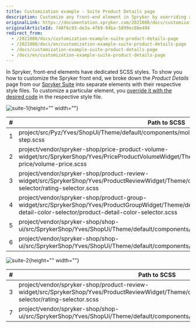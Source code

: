 ```yaml
---
title: Сustomization example - Suite Product Details page
description: Customize any front–end element in Spryker by overriding a respective SCSS file.
originalLink: https://documentation.spryker.com/2021080/docs/сustomization-example-suite-product-details-page
originalArticleId: 748f6c93-de3a-4f69-94ba-5899ec8be494
redirect_from:
  - /2021080/docs/сustomization-example-suite-product-details-page
  - /2021080/docs/en/сustomization-example-suite-product-details-page
  - /docs/сustomization-example-suite-product-details-page
  - /docs/en/сustomization-example-suite-product-details-page
---
```


In Spryker, front-end elements have dedicated SCSS styles. To show you how to customize the Spryker front end, we broke down the *Product Details* page from our [Spryker Suite](https://github.com/spryker-shop/suite) into separate elements with their respective style files. To customize a particular element, you [override it with the desired code](/docs/scos/dev/developer-guides/{{page.version}}/development-guide/front-end/yves/atomic-frontend/managing-the-components/overriding-a-component.html) in the respective style file.

![suite-1](https://spryker.s3.eu-central-1.amazonaws.com/docs/Developer+Guide/Development+Guide/Front-End/Yves/Atomic+Frontend/%D0%A1ustomization+example+-+Suite+Product+Details+page/suite-1.png){height="" width=""}


| # | Path to SCSS |
| --- | --- |
| 1 | project/src/Pyz/Yves/ShopUi/Theme/default/components/molecules/breadcrumb-step/breadcrumb-step.scss |
| 2 | project/vendor/spryker-shop/price-product-volume-widget/src/SprykerShop/Yves/PriceProductVolumeWidget/Theme/default/components/molecules/volume-price/volume-price.scss |
| 3 | project/vendor/spryker-shop/product-review-widget/src/SprykerShop/Yves/ProductReviewWidget/Theme/default/components/molecules/rating-selector/rating-selector.scss |
| 4 | project/vendor/spryker-shop/product-group-widget/src/SprykerShop/Yves/ProductGroupWidget/Theme/default/components/molecules/product-detail-color-selector/product-detail-color-selector.scss |
| 5 | project/vendor/spryker-shop/shop-ui/src/SprykerShop/Yves/ShopUi/Theme/default/components/atoms/select/select.scss |
| 6 | project/vendor/spryker-shop/shop-ui/src/SprykerShop/Yves/ShopUi/Theme/default/components/atoms/button/button.scss |

![suite-2](https://spryker.s3.eu-central-1.amazonaws.com/docs/Developer+Guide/Development+Guide/Front-End/Yves/Atomic+Frontend/%D0%A1ustomization+example+-+Suite+Product+Details+page/suite-2.png){height="" width=""}

| # | Path to SCSS |
| --- | --- |
| 3 | project/vendor/spryker-shop/product-review-widget/src/SprykerShop/Yves/ProductReviewWidget/Theme/default/components/molecules/rating-selector/rating-selector.scss |
| 7 | project/vendor/spryker-shop/shop-ui/src/SprykerShop/Yves/ShopUi/Theme/default/components/molecules/pagination/pagination.scss |



